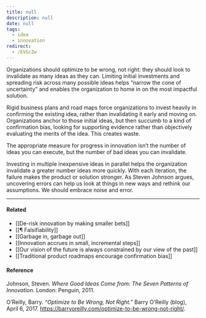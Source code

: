 ```yaml
---
title: null
description: null
date: null
tags:
  - idea
  - innovation
redirect:
  - /EVGcZw
---
```


Organizations should optimize to be wrong, not right: they should look to invalidate as many ideas as they can. Limiting initial investments and spreading risk across many possible ideas helps “narrow the cone of uncertainty” and enables the organization to home in on the most impactful solution.

Rigid business plans and road maps force organizations to invest heavily in confirming the existing idea, rather than invalidating it early and moving on. Organizations anchor to those initial ideas, but then succumb to a kind of confirmation bias, looking for supporting evidence rather than objectively evaluating the merits of the idea. This creates waste.

The appropriate measure for progress in innovation isn’t the number of ideas you can execute, but the number of bad ideas you can invalidate.

Investing in multiple inexpensive ideas in parallel helps the organization invalidate a greater number ideas more quickly. With each iteration, the failure makes the product or solution stronger. As Steven Johnson argues, uncovering errors can help us look at things in new ways and rethink our assumptions. We should embrace noise and error.

---

#### Related

- [[De-risk innovation by making smaller bets]]
- [[¶ Falsifiability]]
- [[Garbage in, garbage out]]
- [[Innovation accrues in small, incremental steps]]
- [[Our vision of the future is always constrained by our view of the past]]
- [[Traditional product roadmaps encourage confirmation bias]]

#### Reference

Johnson, Steven. _Where Good Ideas Come from: The Seven Patterns of Innovation_. London: Penguin, 2011.

O’Reilly, Barry. _“Optimize to Be Wrong, Not Right.”_ Barry O’Reilly (blog), April 6, 2017. https://barryoreilly.com/optimize-to-be-wrong-not-right/.
